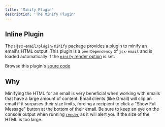 ```yaml
---
title: 'Minify Plugin'
description: 'The Minify Plugin'
---
```


## Inline Plugin

The `@jsx-email/plugin-minify` package provides a plugin to [minify](<https://en.wikipedia.org/wiki/Minification_(programming)>) an email's HTML output. This plugin is a `peerDependency` of `jsx-email` and is loaded automatically if the [`minify` render option](https://jsx.email/docs/core/render#method-options) is set.

Browse this plugin's [soure code](https://github.com/shellscape/jsx-email/blob/main/packages/plugin-minify)

## Why

Minifying the HTML for an email is very beneficial when working with emails that have a large amount of content. Email clients (like Gmail) will clip an email if it surpases their size limits, forcing a recipient to click a "Show Full Message" button at the bottom of their email. Be sure to keep an eye on the console output when running [`render`](https://jsx.email/docs/core/render) as it will alert you if the size of the HTML is too large.
